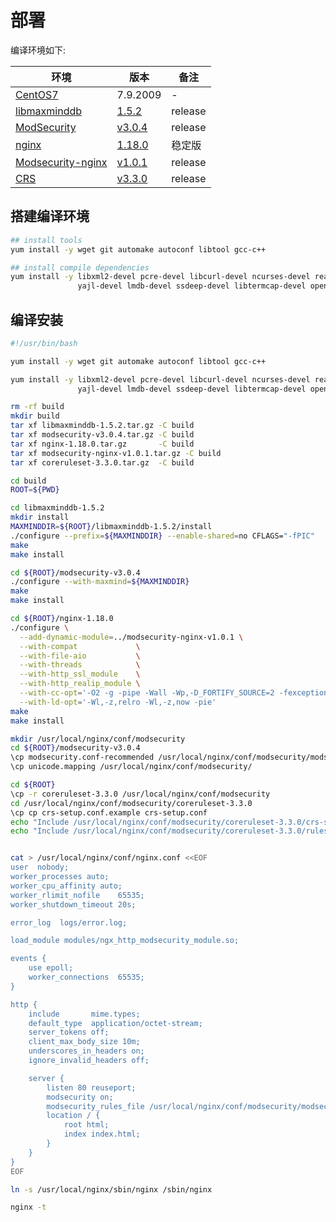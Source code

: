 # 部署

编译环境如下:

| 环境                                                                   | 版本                                                                            | 备注      |
| -------------------------------------------------------------------- | ----------------------------------------------------------------------------- | ------- |
| [CentOS7](http://isoredirect.centos.org/centos/7/isos/x86_64/)       | 7.9.2009                                                                      | -       |
| [libmaxminddb](https://github.com/maxmind/libmaxminddb)              | [1.5.2](https://github.com/maxmind/libmaxminddb/releases/tag/1.5.2)           | release |
| [ModSecurity](https://github.com/SpiderLabs/ModSecurity)             | [v3.0.4](https://github.com/SpiderLabs/ModSecurity/releases/tag/v3.0.4)       | release |
| [nginx](http://nginx.org/en/download.html)                           | [1.18.0](http://nginx.org/download/nginx-1.18.0.tar.gz)                       | 稳定版     |
| [Modsecurity-nginx](https://github.com/SpiderLabs/ModSecurity-nginx) | [v1.0.1](https://github.com/SpiderLabs/ModSecurity-nginx/releases/tag/v1.0.1) | release |
| [CRS](https://github.com/coreruleset/coreruleset)                    | [v3.3.0](https://github.com/coreruleset/coreruleset/releases/tag/v3.3.0)      | release |

## 搭建编译环境

```bash
## install tools
yum install -y wget git automake autoconf libtool gcc-c++

## install compile dependencies
yum install -y libxml2-devel pcre-devel libcurl-devel ncurses-devel readline-devel \
               yajl-devel lmdb-devel ssdeep-devel libtermcap-devel openssl-devel
```

## 编译安装

```bash
#!/usr/bin/bash

yum install -y wget git automake autoconf libtool gcc-c++

yum install -y libxml2-devel pcre-devel libcurl-devel ncurses-devel readline-devel \
               yajl-devel lmdb-devel ssdeep-devel libtermcap-devel openssl-devel

rm -rf build
mkdir build
tar xf libmaxminddb-1.5.2.tar.gz -C build
tar xf modsecurity-v3.0.4.tar.gz -C build
tar xf nginx-1.18.0.tar.gz       -C build
tar xf modsecurity-nginx-v1.0.1.tar.gz -C build
tar xf coreruleset-3.3.0.tar.gz  -C build

cd build
ROOT=${PWD}

cd libmaxminddb-1.5.2
mkdir install
MAXMINDDIR=${ROOT}/libmaxminddb-1.5.2/install
./configure --prefix=${MAXMINDDIR} --enable-shared=no CFLAGS="-fPIC"
make
make install

cd ${ROOT}/modsecurity-v3.0.4
./configure --with-maxmind=${MAXMINDDIR}
make
make install

cd ${ROOT}/nginx-1.18.0
./configure \
  --add-dynamic-module=../modsecurity-nginx-v1.0.1 \
  --with-compat             \
  --with-file-aio           \
  --with-threads            \
  --with-http_ssl_module    \
  --with-http_realip_module \
  --with-cc-opt='-O2 -g -pipe -Wall -Wp,-D_FORTIFY_SOURCE=2 -fexceptions -fstack-protector-strong --param=ssp-buffer-size=4 -grecord-gcc-switches -m64 -mtune=generic -fPIC' \
  --with-ld-opt='-Wl,-z,relro -Wl,-z,now -pie'
make
make install

mkdir /usr/local/nginx/conf/modsecurity
cd ${ROOT}/modsecurity-v3.0.4
\cp modsecurity.conf-recommended /usr/local/nginx/conf/modsecurity/modsecurity.conf
\cp unicode.mapping /usr/local/nginx/conf/modsecurity/

cd ${ROOT}
\cp -r coreruleset-3.3.0 /usr/local/nginx/conf/modsecurity
cd /usr/local/nginx/conf/modsecurity/coreruleset-3.3.0
\cp cp crs-setup.conf.example crs-setup.conf
echo "Include /usr/local/nginx/conf/modsecurity/coreruleset-3.3.0/crs-setup.conf" >> /usr/local/nginx/conf/modsecurity/modsecurity.conf
echo "Include /usr/local/nginx/conf/modsecurity/coreruleset-3.3.0/rules/*.conf" >>/usr/local/nginx/conf/modsecurity/modsecurity.conf


cat > /usr/local/nginx/conf/nginx.conf <<EOF
user  nobody;
worker_processes auto;
worker_cpu_affinity auto;
worker_rlimit_nofile    65535;
worker_shutdown_timeout 20s;

error_log  logs/error.log;

load_module modules/ngx_http_modsecurity_module.so;

events {
    use epoll;
    worker_connections  65535;
}

http {
    include       mime.types;
    default_type  application/octet-stream;
    server_tokens off;
    client_max_body_size 10m;
    underscores_in_headers on;
    ignore_invalid_headers off;

    server {
        listen 80 reuseport;
        modsecurity on;
        modsecurity_rules_file /usr/local/nginx/conf/modsecurity/modsecurity.conf;
        location / {
            root html;
            index index.html;
        }
    }
}
EOF

ln -s /usr/local/nginx/sbin/nginx /sbin/nginx

nginx -t

```
